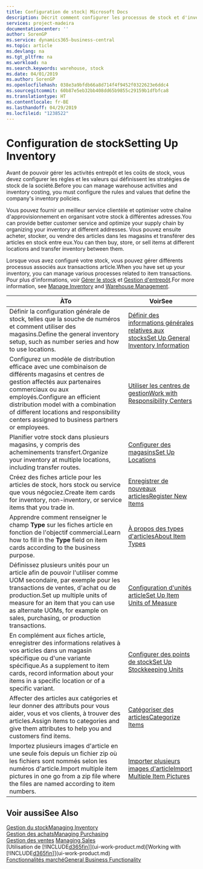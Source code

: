 ```yaml
---
title: Configuration de stock| Microsoft Docs
description: Décrit comment configurer les processus de stock et d'inventaire, y compris les acheminements pour le transfert et les magasins, tels que des entrepôts.
services: project-madeira
documentationcenter: ''
author: SorenGP
ms.service: dynamics365-business-central
ms.topic: article
ms.devlang: na
ms.tgt_pltfrm: na
ms.workload: na
ms.search.keywords: warehouse, stock
ms.date: 04/01/2019
ms.author: SorenGP
ms.openlocfilehash: 038e3a9bfdb66a8d714f4f9452f0322623e6ddc4
ms.sourcegitcommit: 60b87e5eb32bb408dd65b9855c29159b1dfbfca8
ms.translationtype: HT
ms.contentlocale: fr-BE
ms.lasthandoff: 04/29/2019
ms.locfileid: "1238522"
---
```

# <a name="setting-up-inventory"></a><span data-ttu-id="5e995-103">Configuration de stock</span><span class="sxs-lookup"><span data-stu-id="5e995-103">Setting Up Inventory</span></span>
<span data-ttu-id="5e995-104">Avant de pouvoir gérer les activités entrepôt et les coûts de stock, vous devez configurer les règles et les valeurs qui définissent les stratégies de stock de la société.</span><span class="sxs-lookup"><span data-stu-id="5e995-104">Before you can manage warehouse activities and inventory costing, you must configure the rules and values that define the company's inventory policies.</span></span>

<span data-ttu-id="5e995-105">Vous pouvez fournir un meilleur service clientèle et optimiser votre chaîne d'approvisionnement en organisant votre stock à différentes adresses.</span><span class="sxs-lookup"><span data-stu-id="5e995-105">You can provide better customer service and optimize your supply chain by organizing your inventory at different addresses.</span></span> <span data-ttu-id="5e995-106">Vous pouvez ensuite acheter, stocker, ou vendre des articles dans les magasins et transférer des articles en stock entre eux.</span><span class="sxs-lookup"><span data-stu-id="5e995-106">You can then buy, store, or sell items at different locations and transfer inventory between them.</span></span>

<span data-ttu-id="5e995-107">Lorsque vous avez configuré votre stock, vous pouvez gérer différents processus associés aux transactions article.</span><span class="sxs-lookup"><span data-stu-id="5e995-107">When you have set up your inventory, you can manage various processes related to item transactions.</span></span> <span data-ttu-id="5e995-108">Pour plus d'informations, voir [Gérer le stock](inventory-manage-inventory.md) et [Gestion d'entrepôt](warehouse-manage-warehouse.md).</span><span class="sxs-lookup"><span data-stu-id="5e995-108">For more information, see [Manage Inventory](inventory-manage-inventory.md) and [Warehouse Management](warehouse-manage-warehouse.md).</span></span>

| <span data-ttu-id="5e995-109">À</span><span class="sxs-lookup"><span data-stu-id="5e995-109">To</span></span> | <span data-ttu-id="5e995-110">Voir</span><span class="sxs-lookup"><span data-stu-id="5e995-110">See</span></span> |
| --- | --- |
| <span data-ttu-id="5e995-111">Définir la configuration générale de stock, telles que la souche de numéros et comment utiliser des magasins.</span><span class="sxs-lookup"><span data-stu-id="5e995-111">Define the general inventory setup, such as number series and how to use locations.</span></span> |[<span data-ttu-id="5e995-112">Définir des informations générales relatives aux stocks</span><span class="sxs-lookup"><span data-stu-id="5e995-112">Set Up General Inventory Information</span></span>](inventory-how-setup-general.md) |
|<span data-ttu-id="5e995-113">Configurez un modèle de distribution efficace avec une combinaison de différents magasins et centres de gestion affectés aux partenaires commerciaux ou aux employés.</span><span class="sxs-lookup"><span data-stu-id="5e995-113">Configure an efficient distribution model with a combination of different locations and responsibility centers assigned to business partners or employees.</span></span>|[<span data-ttu-id="5e995-114">Utiliser les centres de gestion</span><span class="sxs-lookup"><span data-stu-id="5e995-114">Work with Responsibility Centers</span></span>](inventory-responsibility-centers.md)|
| <span data-ttu-id="5e995-115">Planifier votre stock dans plusieurs magasins, y compris des acheminements transfert.</span><span class="sxs-lookup"><span data-stu-id="5e995-115">Organize your inventory at multiple locations, including transfer routes.</span></span> |[<span data-ttu-id="5e995-116">Configurer des magasins</span><span class="sxs-lookup"><span data-stu-id="5e995-116">Set Up Locations</span></span>](inventory-how-register-new-items.md) |
| <span data-ttu-id="5e995-117">Créez des fiches article pour les articles de stock, hors stock ou service que vous négociez.</span><span class="sxs-lookup"><span data-stu-id="5e995-117">Create item cards for inventory, non-inventory, or service items that you trade in.</span></span> |[<span data-ttu-id="5e995-118">Enregistrer de nouveaux articles</span><span class="sxs-lookup"><span data-stu-id="5e995-118">Register New Items</span></span>](inventory-how-register-new-items.md) |
|<span data-ttu-id="5e995-119">Apprendre comment renseigner le champ **Type** sur les fiches article en fonction de l'objectif commercial.</span><span class="sxs-lookup"><span data-stu-id="5e995-119">Learn how to fill in the **Type** field on item cards according to the business purpose.</span></span>|[<span data-ttu-id="5e995-120">À propos des types d'articles</span><span class="sxs-lookup"><span data-stu-id="5e995-120">About Item Types</span></span>](inventory-about-item-types.md)|
|<span data-ttu-id="5e995-121">Définissez plusieurs unités pour un article afin de pouvoir l'utiliser comme UOM secondaire, par exemple pour les transactions de ventes, d'achat ou de production.</span><span class="sxs-lookup"><span data-stu-id="5e995-121">Set up multiple units of measure for an item that you can use as alternate UOMs, for example on sales, purchasing, or production transactions.</span></span>|[<span data-ttu-id="5e995-122">Configuration d'unités article</span><span class="sxs-lookup"><span data-stu-id="5e995-122">Set Up Item Units of Measure</span></span>](inventory-how-setup-units-of-measure.md)|
|<span data-ttu-id="5e995-123">En complément aux fiches article, enregistrer des informations relatives à vos articles dans un magasin spécifique ou d'une variante spécifique.</span><span class="sxs-lookup"><span data-stu-id="5e995-123">As a supplement to item cards, record information about your items in a specific location or of a specific variant.</span></span>|[<span data-ttu-id="5e995-124">Configurer des points de stock</span><span class="sxs-lookup"><span data-stu-id="5e995-124">Set Up Stockkeeping Units</span></span>](inventory-how-to-set-up-stockkeeping-units.md)|
| <span data-ttu-id="5e995-125">Affecter des articles aux catégories et leur donner des attributs pour vous aider, vous et vos clients, à trouver des articles.</span><span class="sxs-lookup"><span data-stu-id="5e995-125">Assign items to categories and give them attributes to help you and customers find items.</span></span> |[<span data-ttu-id="5e995-126">Catégoriser des articles</span><span class="sxs-lookup"><span data-stu-id="5e995-126">Categorize Items</span></span>](inventory-how-categorize-items.md) |
|<span data-ttu-id="5e995-127">Importez plusieurs images d'article en une seule fois depuis un fichier zip où les fichiers sont nommés selon les numéros d'article.</span><span class="sxs-lookup"><span data-stu-id="5e995-127">Import multiple item pictures in one go from a zip file where the files are named according to item numbers.</span></span>|[<span data-ttu-id="5e995-128">Importer plusieurs images d'article</span><span class="sxs-lookup"><span data-stu-id="5e995-128">Import Multiple Item Pictures</span></span>](inventory-how-import-item-pictures.md)|

## <a name="see-also"></a><span data-ttu-id="5e995-129">Voir aussi</span><span class="sxs-lookup"><span data-stu-id="5e995-129">See Also</span></span>
[<span data-ttu-id="5e995-130">Gestion du stock</span><span class="sxs-lookup"><span data-stu-id="5e995-130">Managing Inventory</span></span>](inventory-manage-inventory.md)  
[<span data-ttu-id="5e995-131">Gestion des achats</span><span class="sxs-lookup"><span data-stu-id="5e995-131">Managing Purchasing</span></span>](purchasing-manage-purchasing.md)  
<span data-ttu-id="5e995-132">[Gestion des ventes](sales-manage-sales.md)  </span><span class="sxs-lookup"><span data-stu-id="5e995-132">[Managing Sales](sales-manage-sales.md)  </span></span>  
<span data-ttu-id="5e995-133">[Utilisation de [!INCLUDE[d365fin](includes/d365fin_md.md)]](ui-work-product.md)</span><span class="sxs-lookup"><span data-stu-id="5e995-133">[Working with [!INCLUDE[d365fin](includes/d365fin_md.md)]](ui-work-product.md)</span></span>  
[<span data-ttu-id="5e995-134">Fonctionnalités marché</span><span class="sxs-lookup"><span data-stu-id="5e995-134">General Business Functionality</span></span>](ui-across-business-areas.md)

